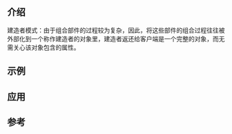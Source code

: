 ## 介绍
建造者模式：由于组合部件的过程较为复杂，因此，将这些部件的组合过程往往被外部化到一个称作建造者的对象里，建造者返还给客户端是一个完整的对象，而无需关心该对象包含的属性。

## 示例

## 应用

## 参考



